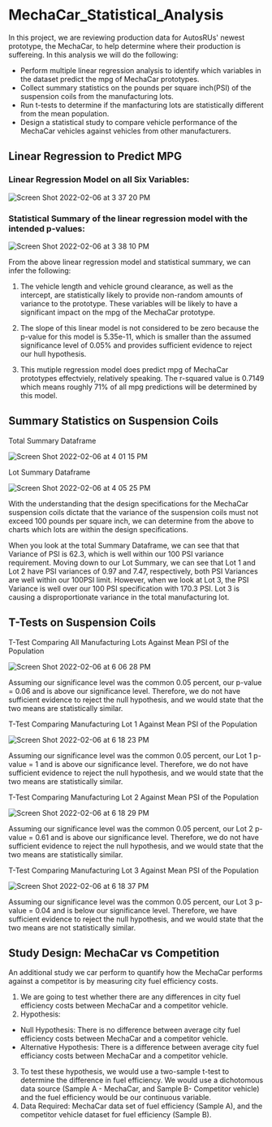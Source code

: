 # MechaCar_Statistical_Analysis
In this project, we are reviewing production data for AutosRUs' newest prototype, the MechaCar, to help determine where their production is suffereing. In this analysis we will do the following: 
- Perform multiple linear regression analysis to identify which variables in the dataset predict the mpg of MechaCar prototypes. 
- Collect summary statistics on the pounds per square inch(PSI) of the suspension coils from the manufacturing lots. 
- Run t-tests to determine if the manfacturing lots are statistically different from the mean population. 
- Design a statistical study to compare vehicle performance of the MechaCar vehicles against vehicles from other manufacturers. 

## Linear Regression to Predict MPG 

### Linear Regression Model on all Six Variables:

![Screen Shot 2022-02-06 at 3 37 20 PM](https://user-images.githubusercontent.com/92831268/152715014-5b4b0fde-7ef8-41ee-8811-04680fa155a1.png)

### Statistical Summary of the linear regression model with the intended p-values:

![Screen Shot 2022-02-06 at 3 38 10 PM](https://user-images.githubusercontent.com/92831268/152715081-e800858a-cc24-405f-8b23-4843f4ff6199.png)

From the above linear regression model and statistical summary, we can infer the following: 
1. The vehicle length and vehicle ground clearance, as well as the intercept, are statistically likely to provide non-random amounts of variance to the prototype. These variables will be likely to have a significant impact on the mpg of the MechaCar prototype. 

2. The slope of this linear model is not considered to be zero because the p-value for this model is 5.35e-11, which is smaller than the assumed significance level of 0.05% and provides sufficient evidence to reject our hull hypothesis. 

3. This mutiple regression model does predict mpg of MechaCar prototypes effectviely, relatively speaking. The r-squared value is 0.7149 which means roughly 71% of all mpg predictions will be determined by this model. 

## Summary Statistics on Suspension Coils 

Total Summary Dataframe

![Screen Shot 2022-02-06 at 4 01 15 PM](https://user-images.githubusercontent.com/92831268/152715261-a2c477af-ede6-45ca-96c4-1b6818d89e60.png)

Lot Summary Dataframe 

![Screen Shot 2022-02-06 at 4 05 25 PM](https://user-images.githubusercontent.com/92831268/152715301-8ff8d864-90bd-4abb-a952-8a6255a958a0.png)

With the understanding that the design specifications for the MechaCar suspension coils dictate that the variance of the suspension coils must not exceed 100 pounds per square inch, we can determine from the above to charts which lots are within the design specifications. 

When you look at the total Summary Dataframe, we can see that that Variance of PSI is 62.3, which is well within our 100 PSI variance requirement. Moving down to our Lot Summary, we can see that Lot 1 and Lot 2 have PSI variances of 0.97 and 7.47, respectively, both PSI Variances are well within our 100PSI limit. However, when we look at Lot 3, the PSI Variance is well over our 100 PSI specification with 170.3 PSI. Lot 3 is causing a disproportionate variance in the total manufacturing lot. 

## T-Tests on Suspension Coils 

T-Test Comparing All Manufacturing Lots Against Mean PSI of the Population 

![Screen Shot 2022-02-06 at 6 06 28 PM](https://user-images.githubusercontent.com/92831268/152715447-a262aad7-8ba6-4031-866d-a8bfe9c79791.png)

Assuming our significance level was the common 0.05 percent, our p-value = 0.06 and is above our significance level. Therefore, we do not have sufficient evidence to reject the null hypothesis, and we would state that the two means are statistically similar.

T-Test Comparing Manufacturing Lot 1 Against Mean PSI of the Population 

![Screen Shot 2022-02-06 at 6 18 23 PM](https://user-images.githubusercontent.com/92831268/152715539-e8104467-debd-4fa0-8f9d-9fb95cb1b2df.png)

Assuming our significance level was the common 0.05 percent, our Lot 1 p-value = 1 and is above our significance level. Therefore, we do not have sufficient evidence to reject the null hypothesis, and we would state that the two means are statistically similar.

T-Test Comparing Manufacturing Lot 2 Against Mean PSI of the Population 

![Screen Shot 2022-02-06 at 6 18 29 PM](https://user-images.githubusercontent.com/92831268/152715556-430ce8ea-1da2-40db-9899-cd83db941bd0.png)

Assuming our significance level was the common 0.05 percent, our Lot 2 p-value = 0.61 and is above our significance level. Therefore, we do not have sufficient evidence to reject the null hypothesis, and we would state that the two means are statistically similar.

T-Test Comparing Manufacturing Lot 3 Against Mean PSI of the Population 

![Screen Shot 2022-02-06 at 6 18 37 PM](https://user-images.githubusercontent.com/92831268/152715569-7911687f-e886-41a7-bdbe-d95af34903d2.png)

Assuming our significance level was the common 0.05 percent, our Lot 3 p-value = 0.04 and is below our significance level. Therefore, we have sufficient evidence to reject the null hypothesis, and we would state that the two means are not statistically similar.

## Study Design: MechaCar vs Competition

An additional study we car perform to quantify how the MechaCar performs against a competitor is by measuring city fuel efficiency costs. 

1. We are going to test whether there are any differences in city fuel efficiency costs between MechaCar and a competitor vehicle. 
2. Hypothesis: 
  - Null Hypothesis: There is no difference between average city fuel efficiency costs between MechaCar and a competitor vehicle. 
  - Alternative Hypothesis: There is a difference between average city fuel efficiancy costs between MechaCar and a competitor vehicle. 
3. To test these hypothesis, we would use a two-sample t-test to determine the difference in fuel efficiency. We would use a dichotomous data source (Sample A - MechaCar, and Sample B- Competitor vehicle) and the fuel efficiency would be our continuous variable. 
4. Data Required: MechaCar data set of fuel efficiency (Sample A), and the competitor vehicle dataset for fuel efficiency (Sample B). 
